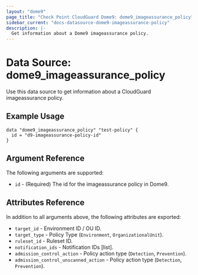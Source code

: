 ```yaml
---
layout: "dome9"
page_title: "Check Point CloudGuard Dome9: dome9_imageassurance_policy"
sidebar_current: "docs-datasource-dome9-imageassurance-policy"
description: |-
  Get information about a Dome9 imageassurance policy.
---
```


# Data Source: dome9_imageassurance_policy

Use this data source to get information about a CloudGuard imageassurance policy.

## Example Usage

```hcl
data "dome9_imageassurance_policy" "test-policy" {
  id = "d9-imageassurance-policy-id"
}
```

## Argument Reference

The following arguments are supported:

* `id` - (Required) The id for the imageassurance policy in Dome9. 

## Attributes Reference

In addition to all arguments above, the following attributes are exported:

* `target_id` - Environment ID / OU ID.
* `target_type` - Policy Type (`Environment`, `OrganizationalUnit`).
* `ruleset_id` - Ruleset ID.
* `notification_ids` - Notification IDs [list].
* `admission_control_action` - Policy action type (`Detection`, `Prevention`).
* `admission_control_unscanned_action` - Policy action type (`Detection`, `Prevention`).
